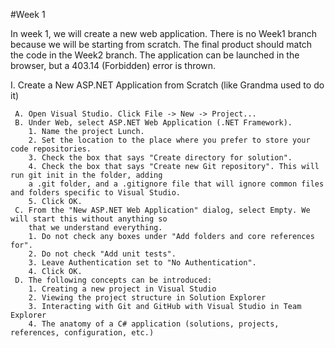 #Week 1

In week 1, we will create a new web application. There is no Week1 branch because we will be starting from scratch.
The final product should match the code in the Week2 branch. The application can be launched in the browser, but a
403.14 (Forbidden) error is thrown.

I.   Create a New ASP.NET Application from Scratch (like Grandma used to do it)
	 
     A. Open Visual Studio. Click File -> New -> Project...
     B. Under Web, select ASP.NET Web Application (.NET Framework).
        1. Name the project Lunch. 
        2. Set the location to the place where you prefer to store your code repositories.
        3. Check the box that says "Create directory for solution".
        4. Check the box that says "Create new Git repository". This will run git init in the folder, adding
	    a .git folder, and a .gitignore file that will ignore common files and folders specific to Visual Studio.
        5. Click OK.
     C. From the "New ASP.NET Web Application" dialog, select Empty. We will start this without anything so
	    that we understand everything.
        1. Do not check any boxes under "Add folders and core references for".
        2. Do not check "Add unit tests".
        3. Leave Authentication set to "No Authentication".
        4. Click OK.
	 D. The following concepts can be introduced:
	    1. Creating a new project in Visual Studio
	    2. Viewing the project structure in Solution Explorer
	    3. Interacting with Git and GitHub with Visual Studio in Team Explorer
	    4. The anatomy of a C# application (solutions, projects, references, configuration, etc.)